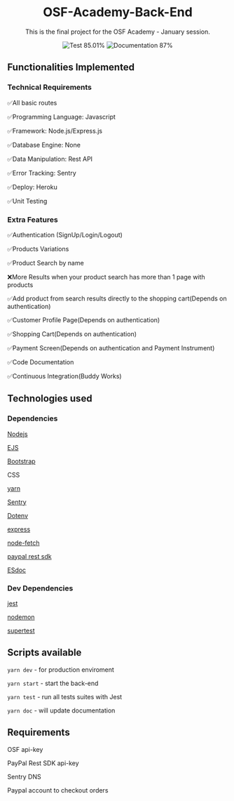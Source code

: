 <div align="center">
  <h1>OSF-Academy-Back-End</h1>
  <p>This is the final project for the OSF Academy - January session.</p>
  <img src="https://img.shields.io/static/v1?label=Tests&message=85%&color=8257E5&labelColor=000000" alt="Test 85.01%" />
  <img src="https://img.shields.io/static/v1?label=Documentation&message=87%&color=F4FF4D&labelColor=000000" alt="Documentation 87%" />
</div>

<h2>Functionalities Implemented</h2>
<h3>Technical Requirements</h3>

✅All basic routes

✅Programming Language: Javascript

✅Framework: Node.js/Express.js

✅Database Engine: None

✅Data Manipulation: Rest API

✅Error Tracking: Sentry

✅Deploy: Heroku

✅Unit Testing

<h3>Extra Features</h3>

✅Authentication (SignUp/Login/Logout)

✅Products Variations

✅Product Search by name

❌More Results when your product search has more than 1 page with products

✅Add product from search results directly to the shopping cart(Depends on authentication)

✅Customer Profile Page(Depends on authentication)

✅Shopping Cart(Depends on authentication) 

✅Payment Screen(Depends on authentication and Payment Instrument)

✅Code Documentation

✅Continuous Integration(​Buddy Works)

<h2>Technologies used</h2>

<h3>Dependencies</h3>

<a href="https://nodejs.org/en/">Nodejs</a>

<a href="https://ejs.co/">EJS</a>

<a href="https://getbootstrap.com/">Bootstrap</a>

CSS

<a href="https://classic.yarnpkg.com/en/">yarn</a>

<a href="https://sentry.io/welcome/">Sentry</a>

<a href="https://www.npmjs.com/package/dotenv">Dotenv</a>

<a href="https://expressjs.com/">express</a>

<a href="https://www.npmjs.com/package/node-fetch">node-fetch</a>

<a href="https://www.npmjs.com/package/paypal-rest-sdk">paypal rest sdk</a>

<a href="https://www.npmjs.com/package/esdoc">ESdoc</a>


<h3>Dev Dependencies</h3>

<a href="https://www.npmjs.com/package/jest">jest</a>

<a href="https://www.npmjs.com/package/nodemon">nodemon</a>

<a href="https://www.npmjs.com/package/supertest">supertest</a>

<h2>Scripts available</h2>

`yarn dev` - for production enviroment

`yarn start` - start the back-end

`yarn test` - run all tests suites with Jest

`yarn doc` - will update documentation

<h2>Requirements</h2>

OSF api-key

PayPal Rest SDK api-key

Sentry DNS

Paypal account to checkout orders
